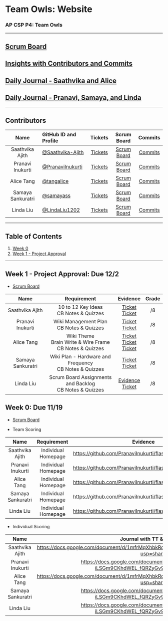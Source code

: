 # Team Owls: Website
### AP CSP P4: Team Owls
---
## [Scrum Board](https://github.com/PranaviInukurti/flask_portfolio/projects/1)
## [Insights with Contributors and Commits](https://github.com/PranaviInukurti/flask_portfolio/graphs/contributors)
## [Daily Journal - Saathvika and Alice](https://docs.google.com/document/d/1mfrMqXhbkRceC4fq3nXZMLD8jo5IjC2mwAsvpqjQX94/edit?usp=sharing) 
## [Daily Journal - Pranavi, Samaya, and Linda](https://docs.google.com/document/d/1PGcv6fkv8A5Y1uzuN-iLSGm9CKhdWEL_fQRZyGv9ymI/edit?usp=sharing) 
--- 
###   <h2 id="contributers">Contributors</h2>
| Name | GitHub ID and Profile | Tickets | Scrum Board | Commits |
|:----:|:----------------------|:-----:|:-----------:|:-------:|
| Saathvika Ajith | [@Saathvika-Ajith](https://github.com/Saathvika-Ajith) | [Tickets](https://github.com/PranaviInukurti/flask_portfolio/projects/1?card_filter_query=assignee%3Asaathvika-ajith) | [Scrum Board](https://github.com/PranaviInukurti/flask_portfolio/projects/1?card_filter_query=assignee%3Asaathvika-ajith) | [Commits](https://github.com/PranaviInukurti/flask_portfolio/graphs/contributors)
| Pranavi Inukurti | [@PranaviInukurti](https://github.com/PranaviInukurti) | [Tickets](https://github.com/PranaviInukurti/flask_portfolio/projects/1?card_filter_query=assignee%3Apranaviinukurti) |[Scrum Board](https://github.com/PranaviInukurti/flask_portfolio/projects/1?card_filter_query=assignee%3Apranaviinukurti) | [Commits](https://github.com/PranaviInukurti/flask_portfolio/graphs/contributors)
| Alice Tang | [@tangalice](https://github.com/tangalice) | [Tickets](https://github.com/PranaviInukurti/flask_portfolio/projects/1?card_filter_query=assignee%3Atangalice) |[Scrum Board](https://github.com/PranaviInukurti/flask_portfolio/projects/1?card_filter_query=assignee%3Atangalice) | [Commits](https://github.com/PranaviInukurti/flask_portfolio/graphs/contributors)
| Samaya Sankuratri | [@samayass](https://github.com/samayass) | [Tickets](https://github.com/PranaviInukurti/flask_portfolio/projects/1?card_filter_query=assignee%3Asamayass) |[Scrum Board](https://github.com/PranaviInukurti/flask_portfolio/projects/1?card_filter_query=assignee%3Asamayass) | [Commits](https://github.com/PranaviInukurti/flask_portfolio/graphs/contributors)
| Linda Liu | [@LindaLiu1202](https://github.com/LindaLiu1202) | [Tickets](https://github.com/PranaviInukurti/flask_portfolio/projects/1?card_filter_query=assignee%3Alindaliu1202) |[Scrum Board](https://github.com/PranaviInukurti/flask_portfolio/projects/1?card_filter_query=assignee%3Alindaliu1202) | [Commits](https://github.com/PranaviInukurti/flask_portfolio/graphs/contributors)

---
## Table of Contents
1. [Week 0](#Week0)
2. [Week 1 - Project Approval](#Week1)
---
###   <h2 id="Week1">Week 1 - Project Approval: Due 12/2</h2>
- <a href=" ">Scrum Board</a>

| Name | Requirement | Evidence | Grade |
|:----:|:-----------:|:--------:|:-----:|
| Saathvika Ajith |10 to 12 Key Ideas<br>CB Notes & Quizzes|<a href="https://github.com/PranaviInukurti/flask_portfolio/issues/16">Ticket</a><br><a href="https://github.com/PranaviInukurti/flask_portfolio/issues/12">Ticket</a><br>|/8|
| Pranavi Inukurti |Wiki Management Plan<br>CB Notes & Quizzes|<a href="https://github.com/PranaviInukurti/flask_portfolio/issues/15">Ticket</a><br><a href="https://github.com/PranaviInukurti/flask_portfolio/issues/12">Ticket</a><br>|/8|
| Alice Tang |Wiki Theme<br>Brain Write & Wire Frame<br>CB Notes & Quizzes|<a href="https://github.com/PranaviInukurti/flask_portfolio/issues/17">Ticket</a><br><a href="https://github.com/PranaviInukurti/flask_portfolio/issues/8">Ticket</a><br><a href="https://github.com/PranaviInukurti/flask_portfolio/issues/12">Ticket</a><br>|/8|
| Samaya Sankuratri |Wiki Plan - Hardware and Frequency<br>CB Notes & Quizzes|<a href="https://github.com/PranaviInukurti/flask_portfolio/issues/14">Ticket</a><br><a href="https://github.com/PranaviInukurti/flask_portfolio/issues/12">Ticket</a><br>|/8|
| Linda Liu |Scrum Board Assignments and Backlog<br>CB Notes & Quizzes|<a href="https://github.com/PranaviInukurti/flask_portfolio/projects/1">Evidence</a><br><a href="https://github.com/PranaviInukurti/flask_portfolio/issues/12">Ticket</a><br>|/8|



###   <h2 id="Week0">Week 0: Due 11/19</h2>

- <a href="https://github.com/PranaviInukurti/flask_portfolio/projects/1?card_filter_query=milestone%3A%22sprint+0+-+introduction%22">Scrum Board</a>

  
- Team Scoring

| Name | Requirement | Evidence | Grade |
|:----:|:-----------:|:--------:|:-----:|
| Saathvika Ajith |Individual Homepage|https://github.com/PranaviInukurti/flask_portfolio/issues/10|3/3|
| Pranavi Inukurti |Individual Homepage|https://github.com/PranaviInukurti/flask_portfolio/issues/10|3/3|
| Alice Tang |Individual Homepage|https://github.com/PranaviInukurti/flask_portfolio/issues/10|3/3|
| Samaya Sankuratri |Individual Homepage|https://github.com/PranaviInukurti/flask_portfolio/issues/10|3/3|
| Linda Liu |Individual Homepage|https://github.com/PranaviInukurti/flask_portfolio/issues/10|3/3|

- Individual Scoring

| Name | Journal with TT & TPT Notes | Grade |
|:----:|:---------------------------:|:-----:|
| Saathvika Ajith | https://docs.google.com/document/d/1mfrMqXhbkRceC4fq3nXZMLD8jo5IjC2mwAsvpqjQX94/edit?usp=sharing | 5/5 |
| Pranavi Inukurti | https://docs.google.com/document/d/1PGcv6fkv8A5Y1uzuN-iLSGm9CKhdWEL_fQRZyGv9ymI/edit?usp=sharing | 5/5 |
| Alice Tang | https://docs.google.com/document/d/1mfrMqXhbkRceC4fq3nXZMLD8jo5IjC2mwAsvpqjQX94/edit?usp=sharing | 5/5 |
| Samaya Sankuratri | https://docs.google.com/document/d/1PGcv6fkv8A5Y1uzuN-iLSGm9CKhdWEL_fQRZyGv9ymI/edit?usp=sharing | 5/5 |
| Linda Liu | https://docs.google.com/document/d/1PGcv6fkv8A5Y1uzuN-iLSGm9CKhdWEL_fQRZyGv9ymI/edit?usp=sharing | 5/5 |

